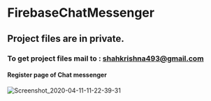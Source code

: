# FirebaseChatMessenger
## Project files are in private. 
### To get project files mail to : shahkrishna493@gmail.com

#### Register page of Chat messenger
![Screenshot_2020-04-11-11-22-39-31](https://user-images.githubusercontent.com/34792418/87652059-5c2e6e00-c771-11ea-9071-c13c6c955bcd.png)

